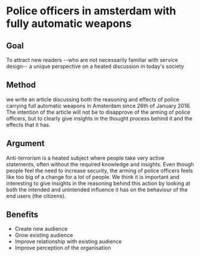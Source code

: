 # Police officers in amsterdam with fully automatic weapons

## Goal

To attract new readers --who are not necessarily familiar with service design-- a unique perspective on a heated discussion in today's society

## Method

we write an article discussing both the reasoning and effects of police carrying full automatic weapons in Amsterdam since 26th of January 2016. The intention of the article will not be to disapprove of the arming of police officers, but to clearly give insights in the thought process behind it and the effects that it has.

## Argument

Anti-terrorism is a heated subject where people take very active statements, often without the required knowledge and insights. Even though people feel the need to increase security, the arming of police officers feels like too big of a change for a lot of people. We think it is important and interesting to give insights in the reasoning behind this action by looking at both the intended and unintended influence it has on the behaviour of the end users (the citizens).

## Benefits

* Create new audience
* Grow existing audience
* Improve relationship with existing audience
* Improve perception of the organisation
